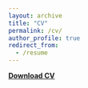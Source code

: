 ```yaml
---
layout: archive
title: "CV"
permalink: /cv/
author_profile: true
redirect_from:
  - /resume
---
```


[**Download CV**](https://www.dropbox.com/scl/fi/9c6p92l6g50z4qkdoay2d/CV_KenDeng.pdf?rlkey=vdynbebqftzto5ow3mclci6ds&st=x6a93gun&dl=0)
